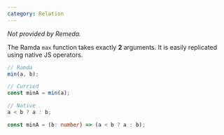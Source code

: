 ```yaml
---
category: Relation
---
```


_Not provided by Remeda._

The Ramda `max` function takes exactly **2** arguments. It is easily replicated
using native JS operators.

```ts
// Ramda
min(a, b);

// Curried
const minA = min(a);

// Native
a < b ? a : b;

const minA = (b: number) => (a < b ? a : b);
```

